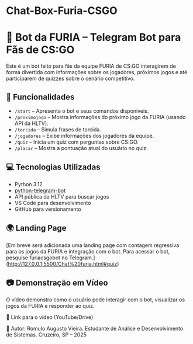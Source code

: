 # Chat-Box-Furia-CSGO

# 🤖 Bot da FURIA – Telegram Bot para Fãs de CS:GO

Este é um bot feito para fãs da equipe FURIA de CS:GO interagirem de forma divertida com informações sobre os jogadores, próximos jogos e até participarem de quizzes sobre o cenário competitivo.

## 🚀 Funcionalidades

- `/start` – Apresenta o bot e seus comandos disponíveis.
- `/proximojogo` – Mostra informações do próximo jogo da FURIA (usando API da HLTV).
- `/torcida` – Simula frases de torcida.
- `/jogadores` – Exibe informações dos jogadores da equipe.
- `/quiz` – Inicia um quiz com perguntas sobre CS:GO.
- `/placar` – Mostra a pontuação atual do usuário no quiz.

## 💻 Tecnologias Utilizadas

- Python 3.12
- [python-telegram-bot](https://github.com/python-telegram-bot/python-telegram-bot)
- API pública da HLTV para buscar jogos
- VS Code para desenvolvimento
- GitHub para versionamento

## 🌍 Landing Page

[Em breve será adicionada uma landing page com contagem regressiva para os jogos da FURIA e integração com o bot.
Para acessar o bot, pesquise furiacsgobot no Telegram.] (http://127.0.0.1:5500/Chat%20furia.html#quiz)

## 📷 Demonstração em Vídeo
O vídeo demonstra como o usuário pode interagir com o bot, visualizar os jogos da FURIA e responder ao quiz.

🔗 Link para o vídeo (YouTube/Drive)

👤 Autor:
Romulo Augusto Vieira.
Estudante de Análise e Desenvolvimento de Sistemas.
Cruzeiro, SP – 2025
